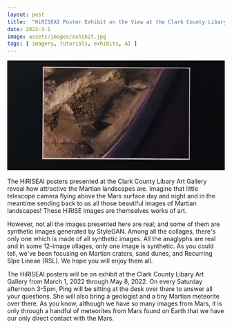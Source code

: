 ```yaml
---
layout: post
title:  "HiRISEAI Poster Exhibit on the View at the Clark County Libary Art Gallery"
date: 2022-3-1
image: assets/images/exhibit.jpg
tags: [ imagery, tutorials, exhibits, AI ]
---
```



<img src="/assets/images/exhibit_rsl.jpg" class="img-fluid" alt="RSL on Mars" />  
  

The HiRISEAI posters presented at the Clark County Libary Art Gallery reveal how attractive the Martian landscapes are. Imagine that little telescope camera flying above the Mars surface day and night and in the meantime sending back to us all those beautiful images of Martian landscapes! These HiRISE images are themselves works of art.

However, not all the images presented here are real; and some of them are synthetic images generated by StyleGAN. Among all the collages, there's only one which is made of all synthetic images. All the anaglyphs are real and in some 12-image ollages, only one image is synthetic. As you could tell, we've been focusing on Martian craters, sand dunes, and Recurring Slpe Lineae (RSL). We hope you will enjoy them all.

The HiRISEAI posters will be on exhibit at the Clark County Libary Art Gallery from March 1, 2022 through May 8, 2022. On every Saturday afternoon 3-5pm, Ping will be sitting at the desk over there to answer all your questions. She will also bring a geologist and a tiny Martian meteorite over there. As you know, although we have so many images from Mars, it is only through a handful of meteorites from Mars found on Earth that we have our only direct contact with the Mars.




